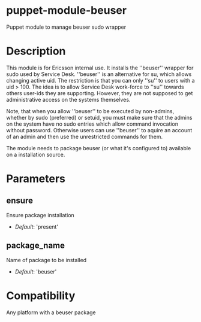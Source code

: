 puppet-module-beuser
====================

Puppet module to manage beuser sudo wrapper

Description
====================

This module is for Ericsson internal use.
It installs the ''beuser'' wrapper for sudo used by Service Desk.
''beuser'' is an alternative for su, which allows changing active uid.
The restriction is that you can only ''su'' to users with a uid > 100.
The idea is to allow Service Desk work-force to ''su'' towards others
user-ids they are supporting. However, they are not supposed to get
administrative access on the systems themselves.

Note, that when you allow ''beuser'' to be executed by non-admins,
whether by sudo (preferred) or setuid, you must make sure that the
admins on the system have no sudo entries which allow command invocation
without password. Otherwise users can use ''beuser'' to aquire an account
of an admin and then use the unrestricted commands for them.

The module needs to package beuser (or what it's configured to) available
on a installation source.

Parameters
====================

ensure
------
Ensure package installation

- *Default*: 'present'

package_name
------------
Name of package to be installed

- *Default*: 'beuser'


# Compatibility #

Any platform with a beuser package 
